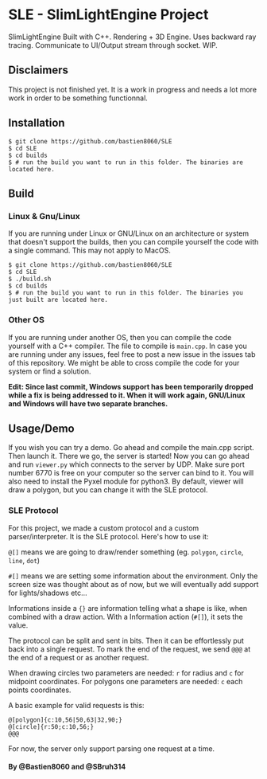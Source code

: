 # SLE - SlimLightEngine Project

SlimLightEngine Built with C++. Rendering + 3D Engine. Uses backward ray tracing. Communicate to UI/Output stream through socket. WIP.

## Disclaimers 

This project is not finished yet. It is a work in progress and needs a lot more work in order to be something functionnal.


## Installation

```
$ git clone https://github.com/bastien8060/SLE
$ cd SLE
$ cd builds
$ # run the build you want to run in this folder. The binaries are located here.
```

## Build

### Linux & Gnu/Linux

If you are running under Linux or GNU/Linux on an architecture or system that doesn't support the builds, then you can compile yourself the code with a single command. This may not apply to MacOS.

```
$ git clone https://github.com/bastien8060/SLE
$ cd SLE
$ ./build.sh
$ cd builds
$ # run the build you want to run in this folder. The binaries you just built are located here.
```

### Other OS
If you are running under another OS, then you can compile the code yourself with a C++ compiler. The file to compile is `main.cpp`.
In case you are running under any issues, feel free to post a new issue in the issues tab of this repository. We might be able to cross compile the code for your system or find a solution.

**Edit: Since last commit, Windows support has been temporarily dropped while a fix is being addressed to it. When it will work again, GNU/Linux and Windows will have two separate branches.**


## Usage/Demo
If you wish you can try a demo. Go ahead and compile the main.cpp script. Then launch it. There we go, the server is started! Now you can go ahead and run `viewer.py` which connects to the server by UDP. Make sure port number 6770 is free on your computer so the server can bind to it. You will also need to install the Pyxel module for python3. By default, viewer will draw a polygon, but you can change it with the SLE protocol.

### SLE Protocol

For this project, we made a custom protocol and a custom parser/interpreter. It is the SLE protocol. Here's how to use it:

`@[]` means we are going to draw/render something (eg. `polygon`, `circle`, `line`, `dot`)

`#[]` means we are setting some information about the environment. Only the screen size was thought about as of now, but we will eventually add support for lights/shadows etc...

Informations inside a `{}` are information telling what a shape is like, when combined with a draw action. With a Information action (`#[]`), it sets the value.

The protocol can be split and sent in bits. Then it can be effortlessly put back into a single request. To mark the end of the request, we send `@@@` at the end of a request or as another request.

When drawing circles two parameters are needed: `r` for radius and `c` for midpoint coordinates. For polygons one parameters are needed: `c` each points coordinates.

A basic example for valid requests is this:

```
@[polygon]{c:10,56|50,63|32,90;}
@[circle]{r:50;c:10,56;}
@@@
```

For now, the server only support parsing one request at a time.

#### By @Bastien8060 and @SBruh314
